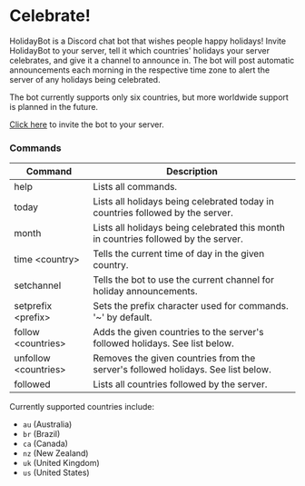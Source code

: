 # Celebrate!
HolidayBot is a Discord chat bot that wishes people happy holidays! Invite HolidayBot to your server, tell it which countries' holidays your server celebrates, and give it a channel to announce in. The bot will post automatic announcements each morning in the respective time zone to alert the server of any holidays being celebrated.

The bot currently supports only six countries, but more worldwide support is planned in the future.

[Click here](https://discord.com/api/oauth2/authorize?client_id=788961423057092618&permissions=199680&scope=bot) to invite the bot to your server.

### Commands
| Command | Description |
| ------------ | ------------- |
| help | Lists all commands. |
| today | Lists all holidays being celebrated today in countries followed by the server. |
| month | Lists all holidays being celebrated this month in countries followed by the server. |
| time \<country\> | Tells the current time of day in the given country. |
| setchannel | Tells the bot to use the current channel for holiday announcements. |
| setprefix \<prefix\> | Sets the prefix character used for commands. '~' by default. |
| follow \<countries\> | Adds the given countries to the server's followed holidays. See list below. |
| unfollow \<countries\> | Removes the given countries from the server's followed holidays. See list below. |
| followed | Lists all countries followed by the server. |

Currently supported countries include:
* `au` (Australia)
* `br` (Brazil)
* `ca` (Canada)
* `nz` (New Zealand)
* `uk` (United Kingdom)
* `us` (United States)